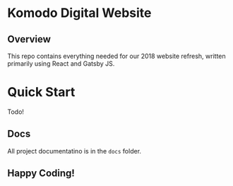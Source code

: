 # Komodo Digital Website

## Overview
This repo contains everything needed for our 2018 website refresh, written primarily using React and Gatsby JS.

# Quick Start

Todo!

## Docs

All project documentatino is in the `docs` folder.

## Happy Coding!